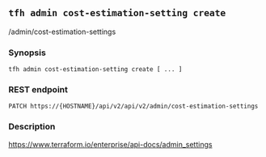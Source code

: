 ## `tfh admin cost-estimation-setting create`

/admin/cost-estimation-settings

### Synopsis

    tfh admin cost-estimation-setting create [ ... ]

### REST endpoint

    PATCH https://{HOSTNAME}/api/v2/api/v2/admin/cost-estimation-settings

### Description

https://www.terraform.io/enterprise/api-docs/admin_settings

